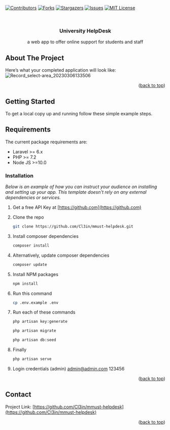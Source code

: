 <!-- PROJECT SHIELDS -->
<!--
*** I'm using markdown "reference style" links for readability.
*** Reference links are enclosed in brackets [ ] instead of parentheses ( ).
*** See the bottom of this document for the declaration of the reference variables
*** for contributors-url, forks-url, etc. This is an optional, concise syntax you may use.
*** https://www.markdownguide.org/basic-syntax/#reference-style-links
-->
[![Contributors][contributors-shield]][contributors-url]
[![Forks][forks-shield]][forks-url]
[![Stargazers][stars-shield]][stars-url]
[![Issues][issues-shield]][issues-url]
[![MIT License][license-shield]][license-url]

<!-- PROJECT LOGO -->
<br />
<div align="center">
  <a href="https://github.com/Cl3in/mmust-helpdesk">
<!--     <img src="images/logo.png" alt="Logo" width="80" height="80"> -->
  </a>

  <h3 align="center"> University HelpDesk</h3>

  <p align="center">
    a web app to offer online support for students and staff
    <br />

  </p>
</div>

<!-- ABOUT THE PROJECT -->
## About The Project
Here’s what your completed application will look like:
![Record_select-area_20230306133506](https://user-images.githubusercontent.com/34887895/223086621-4ab4e8f7-0378-42ed-b80e-ce1c307d8fda.gif)



<p align="right">(<a href="#top">back to top</a>)</p>

<!-- GETTING STARTED -->
## Getting Started

To get a local copy up and running follow these simple example steps.

## Requirements

The current package requirements are:

- Laravel >= 6.x
- PHP >= 7.2
- Node JS >=10.0

### Installation

_Below is an example of how you can instruct your audience on installing and setting up your app. This template doesn't rely on any external dependencies or services._

1. Get a free API Key at [https://github.com](https://github.com)
2. Clone the repo
   ```sh
   git clone https://github.com/Cl3in/mmust-helpdesk.git
   ```
3. Install composer dependencies
   ```sh
   composer install
   ```
3. Alternatively, update composer dependencies
   ```sh
   composer update
   ```
4. Install NPM packages
   ```sh
   npm install
   ```
5. Run this command
   ```sh
   cp .env.example .env
   ```

6. Run each of these commands 
   ```sh
   php artisan key:generate
   ```
   ```sh
   php artisan migrate
   ```
   ```sh
   php artisan db:seed
   ```   
7. Finally
   ```sh
   php artisan serve
   ```  
8. Login credentials (admin)
    admin@admin.com
    123456   
<p align="right">(<a href="#top">back to top</a>)</p>

<!-- CONTACT -->
## Contact

<!-- Your Name - [@your_twitter](https://twitter.com/Cl3in) - email@example.com
 -->
Project Link: [https://github.com/Cl3in/mmust-helpdesk](https://github.com/Cl3in/mmust-helpdesk)

<p align="right">(<a href="#top">back to top</a>)</p>

<!-- MARKDOWN LINKS & IMAGES -->
<!-- https://www.markdownguide.org/basic-syntax/#reference-style-links -->
[contributors-shield]: https://img.shields.io/github/contributors/Cl3in/mmust-helpdesk.svg?style=for-the-badge
[contributors-url]: https://github.com/Cl3in/mmust-helpdesk/graphs/contributors
[forks-shield]: https://img.shields.io/github/forks/Cl3in/mmust-helpdesk.svg?style=for-the-badge
[forks-url]: https://github.com/Cl3in/mmust-helpdesk/network/members
[stars-shield]: https://img.shields.io/github/stars/Cl3in/mmust-helpdesk.svg?style=for-the-badge
[stars-url]: https://github.com/Cl3in/mmust-helpdesk/stargazers
[issues-shield]: https://img.shields.io/github/issues/Cl3in/mmust-helpdesk.svg?style=for-the-badge
[issues-url]: https://github.com/Cl3in/mmust-helpdesk/issues
[license-shield]: https://img.shields.io/github/license/Cl3in/mmust-helpdesk.svg?style=for-the-badge
[license-url]: https://github.com/Cl3in/mmust-helpdesk/LICENSE.txt
[linkedin-shield]: https://img.shields.io/badge/-LinkedIn-black.svg?style=for-the-badge&logo=linkedin&colorB=555
[product-screenshot]: images/screenshot.png
